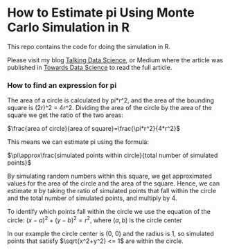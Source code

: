 # How to Estimate pi Using Monte Carlo Simulation in R

This repo contains the code for doing the simulation in R. 

Please visit my blog [Talking Data Science](https://talkingdatascience.com/how-to-estimate-pi-using-monte-carlo-simulation-in-r/), or Medium where the article was published in [Towards Data Science](https://towardsdatascience.com/estimating-pi-using-monte-carlo-simulation-in-r-91d1f32406af) to read the full article.

### How to find an expression for pi
The area of a circle is calculated by pi*r^2, and the area of the bounding square is (2r)^2 = 4r^2. Dividing the area of the circle by the area of the square we get the ratio of the two areas:

$\frac{area of circle}{area of square}=\frac{\pi*r^2}{4*r^2}$

This means we can estimate pi using the formula:

$\pi\approx\frac{simulated points within circle}{total number of simulated points}$

By simulating random numbers within this square, we get approximated values for the area of the circle and the area of the square. Hence, we can estimate $\pi$ by taking the ratio of simulated points that fall within the circle and the total number of simulated points, and multiply by 4. 

To identify which points fall within the circle we use the equation of the circle: $(x-a)^2+(y-b)^2 = r^2$, where $(a, b)$ is the circle center

In our example the circle center is (0, 0) and the radius is 1, so simulated points that satisfy $\sqrt{x^2+y^2} <= 1$ are within the circle. 

